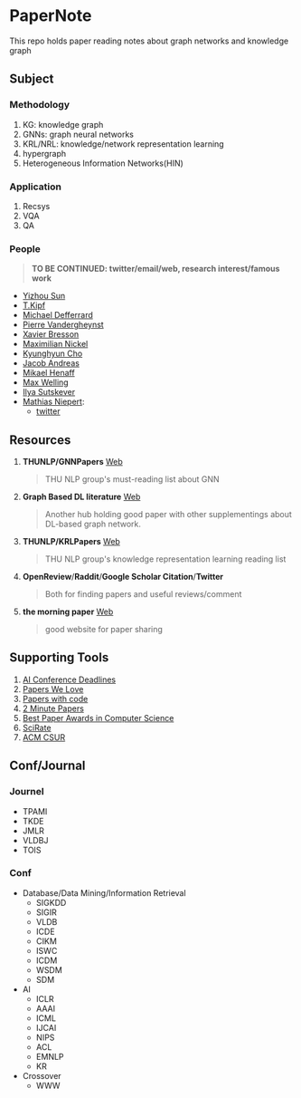 # PaperNote
This repo holds paper reading notes about graph networks and knowledge graph

## Subject
### Methodology
1. KG: knowledge graph
1. GNNs: graph neural networks
1. KRL/NRL: knowledge/network representation learning
1. hypergraph
1. Heterogeneous Information Networks(HIN)
### Application
1. Recsys
1. VQA
1. QA
### People
> **TO BE CONTINUED: twitter/email/web, research interest/famous work**
* [Yizhou Sun](http://web.cs.ucla.edu/~yzsun/)
* [T.Kipf](http://tkipf.github.io/)
* [Michael Defferrard](http://deff.ch/)
* [Pierre Vandergheynst](https://about.me/pierre_vandergheynst)
* [Xavier Bresson](https://twitter.com/xbresson)
* [Maximilian Nickel](https://mnick.github.io/)
* [Kyunghyun Cho](http://www.kyunghyuncho.me/)
* [Jacob Andreas](https://people.eecs.berkeley.edu/~jda/)
* [Mikael Henaff](http://www.mikaelhenaff.net/)
* [Max Welling](https://twitter.com/wellingmax)
* [Ilya Sutskever](https://twitter.com/ilyasut)
* [Mathias Niepert](http://www.matlog.net/): 
  * [twitter](https://twitter.com/Mniepert)

## Resources
1. **THUNLP/GNNPapers** [Web](https://github.com/thunlp/GNNPapers)
    > THU NLP group's must-reading list about GNN
1. **Graph Based DL literature** [Web](https://github.com/naganandy/graph-based-deep-learning-literature/blob/master/conference-publications/README.md)
    > Another hub holding good paper with other supplementings about DL-based graph network.
1. **THUNLP/KRLPapers** [Web](https://github.com/thunlp/KRLPapers)
    > THU NLP group's knowledge representation learning reading list
1. **OpenReview**/**Raddit**/**Google Scholar Citation**/**Twitter**
    > Both for finding papers and useful reviews/comment
1. **the morning paper** [Web](https://blog.acolyer.org/)
    > good website for paper sharing

## Supporting Tools
1. [AI Conference Deadlines](https://aideadlin.es/)
1. [Papers We Love](https://github.com/papers-we-love/papers-we-love)
1. [Papers with code](https://paperswithcode.com/sota)
1. [2 Minute Papers](https://www.youtube.com/user/keeroyz)
1. [Best Paper Awards in Computer Science](http://jeffhuang.com/best_paper_awards.html)
1. [SciRate](https://scirate.com/)
1. [ACM CSUR](https://csur.acm.org/index.cfm)

## Conf/Journal
### Journel
* TPAMI
* TKDE
* JMLR
* VLDBJ
* TOIS
### Conf
* Database/Data Mining/Information Retrieval
  * SIGKDD
  * SIGIR
  * VLDB
  * ICDE
  * CIKM
  * ISWC
  * ICDM
  * WSDM
  * SDM
* AI
  * ICLR
  * AAAI
  * ICML
  * IJCAI
  * NIPS
  * ACL
  * EMNLP
  * KR
* Crossover
  * WWW
